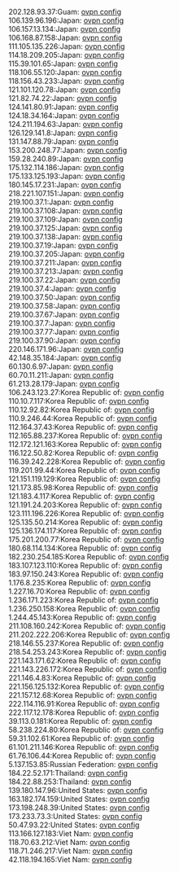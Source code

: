 202.128.93.37:Guam: [ovpn config](vpn/202_128_93_37.ovpn)  
106.139.96.196:Japan: [ovpn config](vpn/106_139_96_196.ovpn)  
106.157.13.134:Japan: [ovpn config](vpn/106_157_13_134.ovpn)  
106.168.87.158:Japan: [ovpn config](vpn/106_168_87_158.ovpn)  
111.105.135.226:Japan: [ovpn config](vpn/111_105_135_226.ovpn)  
114.18.209.205:Japan: [ovpn config](vpn/114_18_209_205.ovpn)  
115.39.101.65:Japan: [ovpn config](vpn/115_39_101_65.ovpn)  
118.106.55.120:Japan: [ovpn config](vpn/118_106_55_120.ovpn)  
118.156.43.233:Japan: [ovpn config](vpn/118_156_43_233.ovpn)  
121.101.120.78:Japan: [ovpn config](vpn/121_101_120_78.ovpn)  
121.82.74.22:Japan: [ovpn config](vpn/121_82_74_22.ovpn)  
124.141.80.91:Japan: [ovpn config](vpn/124_141_80_91.ovpn)  
124.18.34.164:Japan: [ovpn config](vpn/124_18_34_164.ovpn)  
124.211.194.63:Japan: [ovpn config](vpn/124_211_194_63.ovpn)  
126.129.141.8:Japan: [ovpn config](vpn/126_129_141_8.ovpn)  
131.147.88.79:Japan: [ovpn config](vpn/131_147_88_79.ovpn)  
153.200.248.77:Japan: [ovpn config](vpn/153_200_248_77.ovpn)  
159.28.240.89:Japan: [ovpn config](vpn/159_28_240_89.ovpn)  
175.132.114.186:Japan: [ovpn config](vpn/175_132_114_186.ovpn)  
175.133.125.193:Japan: [ovpn config](vpn/175_133_125_193.ovpn)  
180.145.17.231:Japan: [ovpn config](vpn/180_145_17_231.ovpn)  
218.221.107.151:Japan: [ovpn config](vpn/218_221_107_151.ovpn)  
219.100.37.1:Japan: [ovpn config](vpn/219_100_37_1.ovpn)  
219.100.37.108:Japan: [ovpn config](vpn/219_100_37_108.ovpn)  
219.100.37.109:Japan: [ovpn config](vpn/219_100_37_109.ovpn)  
219.100.37.125:Japan: [ovpn config](vpn/219_100_37_125.ovpn)  
219.100.37.138:Japan: [ovpn config](vpn/219_100_37_138.ovpn)  
219.100.37.19:Japan: [ovpn config](vpn/219_100_37_19.ovpn)  
219.100.37.205:Japan: [ovpn config](vpn/219_100_37_205.ovpn)  
219.100.37.211:Japan: [ovpn config](vpn/219_100_37_211.ovpn)  
219.100.37.213:Japan: [ovpn config](vpn/219_100_37_213.ovpn)  
219.100.37.22:Japan: [ovpn config](vpn/219_100_37_22.ovpn)  
219.100.37.4:Japan: [ovpn config](vpn/219_100_37_4.ovpn)  
219.100.37.50:Japan: [ovpn config](vpn/219_100_37_50.ovpn)  
219.100.37.58:Japan: [ovpn config](vpn/219_100_37_58.ovpn)  
219.100.37.67:Japan: [ovpn config](vpn/219_100_37_67.ovpn)  
219.100.37.7:Japan: [ovpn config](vpn/219_100_37_7.ovpn)  
219.100.37.77:Japan: [ovpn config](vpn/219_100_37_77.ovpn)  
219.100.37.90:Japan: [ovpn config](vpn/219_100_37_90.ovpn)  
220.146.171.96:Japan: [ovpn config](vpn/220_146_171_96.ovpn)  
42.148.35.184:Japan: [ovpn config](vpn/42_148_35_184.ovpn)  
60.130.6.97:Japan: [ovpn config](vpn/60_130_6_97.ovpn)  
60.70.11.211:Japan: [ovpn config](vpn/60_70_11_211.ovpn)  
61.213.28.179:Japan: [ovpn config](vpn/61_213_28_179.ovpn)  
106.243.123.27:Korea Republic of: [ovpn config](vpn/106_243_123_27.ovpn)  
110.10.7.117:Korea Republic of: [ovpn config](vpn/110_10_7_117.ovpn)  
110.12.92.82:Korea Republic of: [ovpn config](vpn/110_12_92_82.ovpn)  
110.9.246.44:Korea Republic of: [ovpn config](vpn/110_9_246_44.ovpn)  
112.164.37.43:Korea Republic of: [ovpn config](vpn/112_164_37_43.ovpn)  
112.165.88.237:Korea Republic of: [ovpn config](vpn/112_165_88_237.ovpn)  
112.172.121.163:Korea Republic of: [ovpn config](vpn/112_172_121_163.ovpn)  
116.122.50.82:Korea Republic of: [ovpn config](vpn/116_122_50_82.ovpn)  
116.39.242.228:Korea Republic of: [ovpn config](vpn/116_39_242_228.ovpn)  
119.201.99.44:Korea Republic of: [ovpn config](vpn/119_201_99_44.ovpn)  
121.151.119.129:Korea Republic of: [ovpn config](vpn/121_151_119_129.ovpn)  
121.173.85.98:Korea Republic of: [ovpn config](vpn/121_173_85_98.ovpn)  
121.183.4.117:Korea Republic of: [ovpn config](vpn/121_183_4_117.ovpn)  
121.191.24.203:Korea Republic of: [ovpn config](vpn/121_191_24_203.ovpn)  
123.111.196.226:Korea Republic of: [ovpn config](vpn/123_111_196_226.ovpn)  
125.135.50.214:Korea Republic of: [ovpn config](vpn/125_135_50_214.ovpn)  
125.136.174.117:Korea Republic of: [ovpn config](vpn/125_136_174_117.ovpn)  
175.201.200.77:Korea Republic of: [ovpn config](vpn/175_201_200_77.ovpn)  
180.68.114.134:Korea Republic of: [ovpn config](vpn/180_68_114_134.ovpn)  
182.230.254.185:Korea Republic of: [ovpn config](vpn/182_230_254_185.ovpn)  
183.107.123.110:Korea Republic of: [ovpn config](vpn/183_107_123_110.ovpn)  
183.97.150.243:Korea Republic of: [ovpn config](vpn/183_97_150_243.ovpn)  
1.176.8.235:Korea Republic of: [ovpn config](vpn/1_176_8_235.ovpn)  
1.227.16.70:Korea Republic of: [ovpn config](vpn/1_227_16_70.ovpn)  
1.236.171.223:Korea Republic of: [ovpn config](vpn/1_236_171_223.ovpn)  
1.236.250.158:Korea Republic of: [ovpn config](vpn/1_236_250_158.ovpn)  
1.244.45.143:Korea Republic of: [ovpn config](vpn/1_244_45_143.ovpn)  
211.108.160.242:Korea Republic of: [ovpn config](vpn/211_108_160_242.ovpn)  
211.202.222.206:Korea Republic of: [ovpn config](vpn/211_202_222_206.ovpn)  
218.146.55.237:Korea Republic of: [ovpn config](vpn/218_146_55_237.ovpn)  
218.54.253.243:Korea Republic of: [ovpn config](vpn/218_54_253_243.ovpn)  
221.143.171.62:Korea Republic of: [ovpn config](vpn/221_143_171_62.ovpn)  
221.143.226.172:Korea Republic of: [ovpn config](vpn/221_143_226_172.ovpn)  
221.146.4.83:Korea Republic of: [ovpn config](vpn/221_146_4_83.ovpn)  
221.156.125.132:Korea Republic of: [ovpn config](vpn/221_156_125_132.ovpn)  
221.157.12.68:Korea Republic of: [ovpn config](vpn/221_157_12_68.ovpn)  
222.114.116.91:Korea Republic of: [ovpn config](vpn/222_114_116_91.ovpn)  
222.117.12.178:Korea Republic of: [ovpn config](vpn/222_117_12_178.ovpn)  
39.113.0.181:Korea Republic of: [ovpn config](vpn/39_113_0_181.ovpn)  
58.238.224.80:Korea Republic of: [ovpn config](vpn/58_238_224_80.ovpn)  
59.31.102.61:Korea Republic of: [ovpn config](vpn/59_31_102_61.ovpn)  
61.101.211.146:Korea Republic of: [ovpn config](vpn/61_101_211_146.ovpn)  
61.76.106.44:Korea Republic of: [ovpn config](vpn/61_76_106_44.ovpn)  
5.137.153.85:Russian Federation: [ovpn config](vpn/5_137_153_85.ovpn)  
184.22.52.171:Thailand: [ovpn config](vpn/184_22_52_171.ovpn)  
184.22.88.253:Thailand: [ovpn config](vpn/184_22_88_253.ovpn)  
139.180.147.96:United States: [ovpn config](vpn/139_180_147_96.ovpn)  
163.182.174.159:United States: [ovpn config](vpn/163_182_174_159.ovpn)  
173.198.248.39:United States: [ovpn config](vpn/173_198_248_39.ovpn)  
173.233.73.3:United States: [ovpn config](vpn/173_233_73_3.ovpn)  
50.47.93.22:United States: [ovpn config](vpn/50_47_93_22.ovpn)  
113.166.127.183:Viet Nam: [ovpn config](vpn/113_166_127_183.ovpn)  
118.70.63.212:Viet Nam: [ovpn config](vpn/118_70_63_212.ovpn)  
118.71.246.217:Viet Nam: [ovpn config](vpn/118_71_246_217.ovpn)  
42.118.194.165:Viet Nam: [ovpn config](vpn/42_118_194_165.ovpn)  
